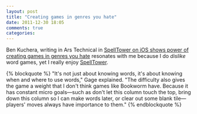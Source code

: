 ```yaml
---
layout: post
title: "Creating games in genres you hate"
date: 2011-12-30 18:05
comments: true
categories: 
---
```


Ben Kuchera, writing in Ars Technical in [SpellTower on iOS shows power of creating games in genres you hate](http://arstechnica.com/gaming/news/2011/12/spelltower-on-ios-shows-the-power-of-creating-games-in-genres-you-hate.ars) resonates with me because I do *dislike* word games, yet I really enjoy [SpellTower](http://spelltower.com/).

{% blockquote %}
"It's not just about knowing words, it's about knowing when and where to use words," Gage explained. "The difficulty also gives the game a weight that I don't think games like Bookworm have. Because it has constant micro goals—such as don't let this column touch the top, bring down this column so I can make words later, or clear out some blank tile—players' moves always have importance to them."
{% endblockquote %}